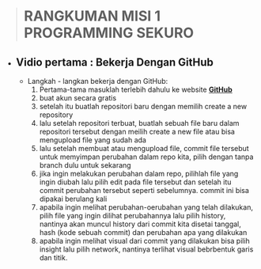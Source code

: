 > # RANGKUMAN MISI 1 PROGRAMMING SEKURO 


* ## Vidio pertama : Bekerja Dengan GitHub

    - Langkah - langkan bekerja dengan GitHub:
        1. Pertama-tama masuklah terlebih dahulu ke website **[GitHub](https://github.com/)**
        2. buat akun secara gratis
        3. setelah itu buatlah repositori baru dengan memilih create a new repository
        4. lalu setelah repositori terbuat, buatlah sebuah file baru dalam repositori tersebut dengan meilih create a new file atau bisa mengupload file yang sudah ada
        5. lalu setelah membuat atau mengupload file, commit file tersebut untuk memyimpan perubahan dalam repo kita, pilih dengan tanpa branch dulu untuk sekarang
        6. jika ingin melakukan perubahan dalam repo, pilihlah file yang ingin diubah lalu pilih edit pada file tersebut dan setelah itu commit perubahan tersebut seperti sebelumnya. commit ini bisa dipakai berulang kali
        7. apabila ingin melihat perubahan-oerubahan yang telah dilakukan, pilih file yang ingin dilihat perubahannya lalu pilih history, nantinya akan muncul history dari commit kita disetai tanggal, hash (kode sebuah commit) dan perubahan apa yang dilakukan
        8. apabila ingin melihat visual dari commit yang dilakukan bisa pilih insight lalu pilih network, nantinya terlihat visual bebrbentuk garis dan titik.
